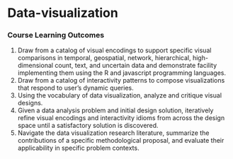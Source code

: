 # Data-visualization

### Course Learning Outcomes  
1. Draw from a catalog of visual encodings to support specific visual comparisons in temporal, geospatial, 
network, hierarchical, high-dimensional count, text, and uncertain data and demonstrate facility 
implementing them using the R and javascript programming languages.    
2. Draw from a catalog of interactivity patterns to compose visualizations that respond to user’s dynamic 
queries.  
3. Using the vocabulary of data visualization, analyze and critique visual designs. 
4. Given a data analysis problem and initial design solution, iteratively refine visual encodings and 
interactivity idioms from across the design space until a satisfactory solution is discovered.   
5. Navigate the data visualization research literature, summarize the contributions of a specific 
methodological proposal, and evaluate their applicability in specific problem contexts. 

